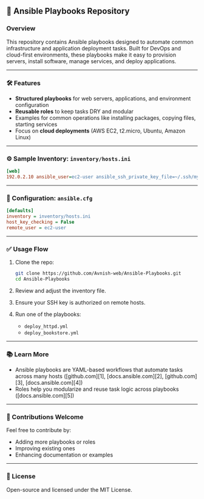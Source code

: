 ## 📘 Ansible Playbooks Repository

### Overview

This repository contains Ansible playbooks designed to automate common infrastructure and application deployment tasks. Built for DevOps and cloud-first environments, these playbooks make it easy to provision servers, install software, manage services, and deploy applications.

---

### 🛠️ Features

* **Structured playbooks** for web servers, applications, and environment configuration
* **Reusable roles** to keep tasks DRY and modular
* Examples for common operations like installing packages, copying files, starting services
* Focus on **cloud deployments** (AWS EC2, t2.micro, Ubuntu, Amazon Linux)

---

   

### ⚙️ Sample Inventory: `inventory/hosts.ini`

```ini
[web]
192.0.2.10 ansible_user=ec2-user ansible_ssh_private_key_file=~/.ssh/mykey.pem
```

---

### 🧩 Configuration: `ansible.cfg`

```ini
[defaults]
inventory = inventory/hosts.ini
host_key_checking = False
remote_user = ec2-user
```

---

### ✅ Usage Flow

1. Clone the repo:

   ```bash
   git clone https://github.com/Avnish-web/Ansible-Playbooks.git
   cd Ansible-Playbooks
   ```
2. Review and adjust the inventory file.
3. Ensure your SSH key is authorized on remote hosts.
4. Run one of the playbooks:

   * `deploy_httpd.yml`
   * `deploy_bookstore.yml`

---

### 📚 Learn More

* Ansible playbooks are YAML-based workflows that automate tasks across many hosts ([github.com][1], [docs.ansible.com][2], [github.com][3], [docs.ansible.com][4])
* Roles help you modularize and reuse task logic across playbooks ([docs.ansible.com][5])

---

### 🧡 Contributions Welcome

Feel free to contribute by:

* Adding more playbooks or roles
* Improving existing ones
* Enhancing documentation or examples

---

### 📄 License

Open-source and licensed under the MIT License.
